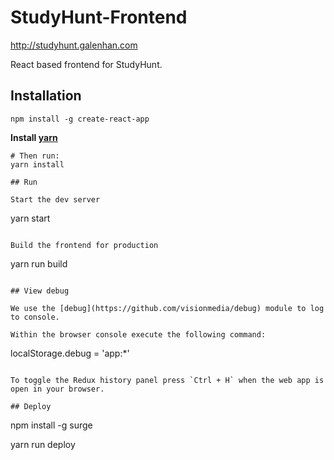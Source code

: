 # StudyHunt-Frontend

http://studyhunt.galenhan.com

React based frontend for StudyHunt.

## Installation

```
npm install -g create-react-app
```

**Install [yarn](https://yarnpkg.com/)**
```
# Then run:
yarn install

## Run

Start the dev server

```
yarn start
```

Build the frontend for production

```
yarn run build
```

## View debug

We use the [debug](https://github.com/visionmedia/debug) module to log to console.

Within the browser console execute the following command:

```
localStorage.debug = 'app:*'
```

To toggle the Redux history panel press `Ctrl + H` when the web app is open in your browser.

## Deploy

```
npm install -g surge

yarn run deploy
```
